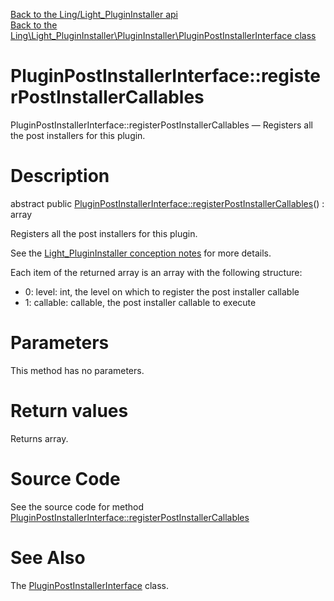 [Back to the Ling/Light_PluginInstaller api](https://github.com/lingtalfi/Light_PluginInstaller/blob/master/doc/api/Ling/Light_PluginInstaller.md)<br>
[Back to the Ling\Light_PluginInstaller\PluginInstaller\PluginPostInstallerInterface class](https://github.com/lingtalfi/Light_PluginInstaller/blob/master/doc/api/Ling/Light_PluginInstaller/PluginInstaller/PluginPostInstallerInterface.md)


PluginPostInstallerInterface::registerPostInstallerCallables
================



PluginPostInstallerInterface::registerPostInstallerCallables — Registers all the post installers for this plugin.




Description
================


abstract public [PluginPostInstallerInterface::registerPostInstallerCallables](https://github.com/lingtalfi/Light_PluginInstaller/blob/master/doc/api/Ling/Light_PluginInstaller/PluginInstaller/PluginPostInstallerInterface/registerPostInstallerCallables.md)() : array




Registers all the post installers for this plugin.

See the [Light_PluginInstaller conception notes](https://github.com/lingtalfi/Light_PluginInstaller/blob/master/doc/pages/conception-notes.md) for more details.

Each item of the returned array is an array with the following structure:

- 0: level: int, the level on which to register the post installer callable
- 1: callable: callable, the post installer callable to execute




Parameters
================

This method has no parameters.


Return values
================

Returns array.








Source Code
===========
See the source code for method [PluginPostInstallerInterface::registerPostInstallerCallables](https://github.com/lingtalfi/Light_PluginInstaller/blob/master/PluginInstaller/PluginPostInstallerInterface.php#L26-L26)


See Also
================

The [PluginPostInstallerInterface](https://github.com/lingtalfi/Light_PluginInstaller/blob/master/doc/api/Ling/Light_PluginInstaller/PluginInstaller/PluginPostInstallerInterface.md) class.



